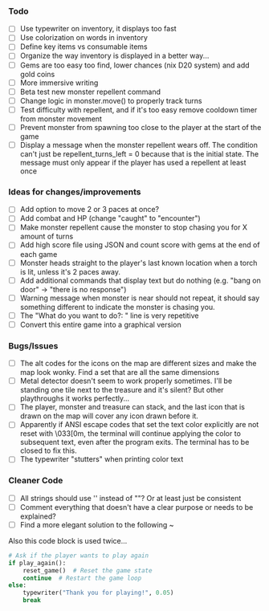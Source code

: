 ### Todo
- [ ] Use typewriter on inventory, it displays too fast
- [ ] Use colorization on words in inventory
- [ ] Define key items vs consumable items
- [ ] Organize the way inventory is displayed in a better way...
- [ ] Gems are too easy too find, lower chances (nix D20 system) and add gold coins
- [ ] More immersive writing
- [ ] Beta test new monster repellent command
- [ ] Change logic in monster.move() to properly track turns
- [ ] Test difficulty with repellent, and if it's too easy remove cooldown timer from monster movement
- [ ] Prevent monster from spawning too close to the player at the start of the game
- [ ] Display a message when the monster repellent wears off. The condition can't just be repellent_turns_left = 0 because that is the initial state. The message must only appear if the player has used a repellent at least once

### Ideas for changes/improvements
- [ ] Add option to move 2 or 3 paces at once?
- [ ] Add combat and HP (change "caught" to "encounter")
- [ ] Make monster repellent cause the monster to stop chasing you for X amount of turns
- [ ] Add high score file using JSON and count score with gems at the end of each game
- [ ] Monster heads straight to the player's last known location when a torch is lit, unless it's 2 paces away.
- [ ] Add additional commands that display text but do nothing (e.g. "bang on door" -> "there is no response")
- [ ] Warning message when monster is near should not repeat, it should say something different to indicate the monster is chasing you.
- [ ] The "What do you want to do?: " line is very repetitive
- [ ] Convert this entire game into a graphical version

### Bugs/Issues
- [ ] The alt codes for the icons on the map are different sizes and make the map look wonky. Find a set that are all the same dimensions
- [ ] Metal detector doesn't seem to work properly sometimes. I'll be standing one tile next to the treasure and it's silent? But other playthroughs it works perfectly...
- [ ] The player, monster and treasure can stack, and the last icon that is drawn on the map will cover any icon drawn before it.
- [ ] Apparently if ANSI escape codes that set the text color explicitly are not reset with \033[0m, the terminal will continue applying the color to subsequent text, even after the program exits. The terminal has to be closed to fix this.
- [ ] The typewriter "stutters" when printing color text

### Cleaner Code
- [ ] All strings should use '' instead of ""? Or at least just be consistent
- [ ] Comment everything that doesn't have a clear purpose or needs to be explained?
- [ ] Find a more elegant solution to the following ~

Also this code block is used twice...
```Python
# Ask if the player wants to play again
if play_again():
    reset_game()  # Reset the game state
    continue  # Restart the game loop
else:
    typewriter("Thank you for playing!", 0.05)
    break
```